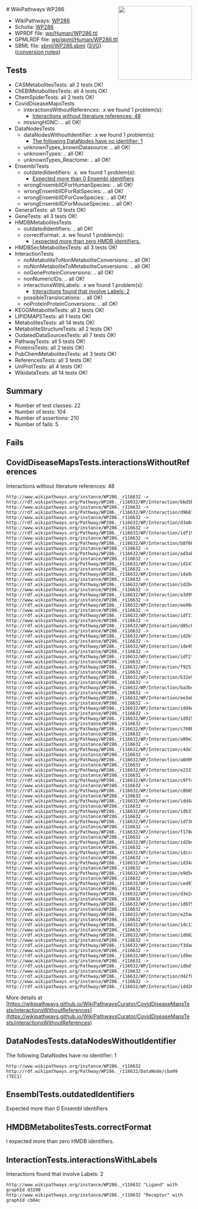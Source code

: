 <img style="float: right; width: 200px" src="../logo.png" />
# WikiPathways WP286

* WikiPathways: [WP286](https://identifiers.org/wikipathways:WP286)
* Scholia: [WP286](https://scholia.toolforge.org/wikipathways/WP286)
* WPRDF file: [wp/Human/WP286.ttl](../wp/Human/WP286.ttl)
* GPMLRDF file: [wp/gpml/Human/WP286.ttl](../wp/gpml/Human/WP286.ttl)
* SBML file: [sbml/WP286.sbml](../sbml/WP286.sbml) ([SVG](../sbml/WP286.svg)) ([conversion notes](../sbml/WP286.txt))

## Tests
* CASMetabolitesTests: all 2 tests OK!
* ChEBIMetabolitesTests: all 4 tests OK!
* ChemSpiderTests: all 2 tests OK!
* CovidDiseaseMapsTests
    * interactionsWithoutReferences: .x we found 1 problem(s):
        * [Interactions without literature references: 48](#9701cd46)
    * missingHGNC: .. all OK!
* DataNodesTests
    * dataNodesWithoutIdentifier: .x we found 1 problem(s):
        * [The following DataNodes have no identifier: 1](#d2d32fa0)
    * unknownTypes_knownDatasource: .. all OK!
    * unknownTypes: .. all OK!
    * unknownTypes_Reactome: .. all OK!
* EnsemblTests
    * outdatedIdentifiers: .x. we found 1 problem(s):
        * [Expected more than 0 Ensembl identifiers](#f44398b7)
    * wrongEnsemblIDForHumanSpecies: .. all OK!
    * wrongEnsemblIDForRatSpecies: .. all OK!
    * wrongEnsemblIDForCowSpecies: .. all OK!
    * wrongEnsemblIDForMouseSpecies: .. all OK!
* GeneralTests: all 13 tests OK!
* GeneTests: all 3 tests OK!
* HMDBMetabolitesTests
    * outdatedIdentifiers: .. all OK!
    * correctFormat: .x. we found 1 problem(s):
        * [I expected more than zero HMDB identifiers.](#ad154c1e)
* HMDBSecMetabolitesTests: all 3 tests OK!
* InteractionTests
    * noMetaboliteToNonMetaboliteConversions: .. all OK!
    * noNonMetaboliteToMetaboliteConversions: .. all OK!
    * noGeneProteinConversions: .. all OK!
    * nonNumericIDs: .. all OK!
    * interactionsWithLabels: .x we found 1 problem(s):
        * [Interactions found that involve Labels: 2](#630d2679)
    * possibleTranslocations: .. all OK!
    * noProteinProteinConversions: .. all OK!
* KEGGMetaboliteTests: all 2 tests OK!
* LIPIDMAPSTests: all 1 tests OK!
* MetabolitesTests: all 14 tests OK!
* MetaboliteStructureTests: all 2 tests OK!
* OudatedDataSourcesTests: all 7 tests OK!
* PathwayTests: all 5 tests OK!
* ProteinsTests: all 2 tests OK!
* PubChemMetabolitesTests: all 3 tests OK!
* ReferencesTests: all 3 tests OK!
* UniProtTests: all 4 tests OK!
* WikidataTests: all 14 tests OK!


## Summary

* Number of test classes: 22
* Number of tests: 104
* Number of assertions: 210
* Number of fails: 5

## Fails

<a name="9701cd46" />

## CovidDiseaseMapsTests.interactionsWithoutReferences

Interactions without literature references: 48
```
http://www.wikipathways.org/instance/WP286._r116632 -> http://rdf.wikipathways.org/Pathway/WP286._r116632/WP/Interaction/bbd5b
http://www.wikipathways.org/instance/WP286._r116632 -> http://rdf.wikipathways.org/Pathway/WP286._r116632/WP/Interaction/d9687
http://www.wikipathways.org/instance/WP286._r116632 -> http://rdf.wikipathways.org/Pathway/WP286._r116632/WP/Interaction/d3a84
http://www.wikipathways.org/instance/WP286._r116632 -> http://rdf.wikipathways.org/Pathway/WP286._r116632/WP/Interaction/idf19f16de
http://www.wikipathways.org/instance/WP286._r116632 -> http://rdf.wikipathways.org/Pathway/WP286._r116632/WP/Interaction/b8f66
http://www.wikipathways.org/instance/WP286._r116632 -> http://rdf.wikipathways.org/Pathway/WP286._r116632/WP/Interaction/ad3ab
http://www.wikipathways.org/instance/WP286._r116632 -> http://rdf.wikipathways.org/Pathway/WP286._r116632/WP/Interaction/id147d1aac
http://www.wikipathways.org/instance/WP286._r116632 -> http://rdf.wikipathways.org/Pathway/WP286._r116632/WP/Interaction/ida9a93400
http://www.wikipathways.org/instance/WP286._r116632 -> http://rdf.wikipathways.org/Pathway/WP286._r116632/WP/Interaction/id2b48d3a4
http://www.wikipathways.org/instance/WP286._r116632 -> http://rdf.wikipathways.org/Pathway/WP286._r116632/WP/Interaction/a3d99
http://www.wikipathways.org/instance/WP286._r116632 -> http://rdf.wikipathways.org/Pathway/WP286._r116632/WP/Interaction/ee904
http://www.wikipathways.org/instance/WP286._r116632 -> http://rdf.wikipathways.org/Pathway/WP286._r116632/WP/Interaction/idf11455c2
http://www.wikipathways.org/instance/WP286._r116632 -> http://rdf.wikipathways.org/Pathway/WP286._r116632/WP/Interaction/d85c0
http://www.wikipathways.org/instance/WP286._r116632 -> http://rdf.wikipathways.org/Pathway/WP286._r116632/WP/Interaction/id2bf42474
http://www.wikipathways.org/instance/WP286._r116632 -> http://rdf.wikipathways.org/Pathway/WP286._r116632/WP/Interaction/ide95b63c5
http://www.wikipathways.org/instance/WP286._r116632 -> http://rdf.wikipathways.org/Pathway/WP286._r116632/WP/Interaction/idf2fb1ff8
http://www.wikipathways.org/instance/WP286._r116632 -> http://rdf.wikipathways.org/Pathway/WP286._r116632/WP/Interaction/f9251
http://www.wikipathways.org/instance/WP286._r116632 -> http://rdf.wikipathways.org/Pathway/WP286._r116632/WP/Interaction/b32e9
http://www.wikipathways.org/instance/WP286._r116632 -> http://rdf.wikipathways.org/Pathway/WP286._r116632/WP/Interaction/ba3bc
http://www.wikipathways.org/instance/WP286._r116632 -> http://rdf.wikipathways.org/Pathway/WP286._r116632/WP/Interaction/ee3a8
http://www.wikipathways.org/instance/WP286._r116632 -> http://rdf.wikipathways.org/Pathway/WP286._r116632/WP/Interaction/idd4e467bf
http://www.wikipathways.org/instance/WP286._r116632 -> http://rdf.wikipathways.org/Pathway/WP286._r116632/WP/Interaction/id925298d1
http://www.wikipathways.org/instance/WP286._r116632 -> http://rdf.wikipathways.org/Pathway/WP286._r116632/WP/Interaction/c760b
http://www.wikipathways.org/instance/WP286._r116632 -> http://rdf.wikipathways.org/Pathway/WP286._r116632/WP/Interaction/a00e3
http://www.wikipathways.org/instance/WP286._r116632 -> http://rdf.wikipathways.org/Pathway/WP286._r116632/WP/Interaction/c4de7
http://www.wikipathways.org/instance/WP286._r116632 -> http://rdf.wikipathways.org/Pathway/WP286._r116632/WP/Interaction/a0d99
http://www.wikipathways.org/instance/WP286._r116632 -> http://rdf.wikipathways.org/Pathway/WP286._r116632/WP/Interaction/e2331
http://www.wikipathways.org/instance/WP286._r116632 -> http://rdf.wikipathways.org/Pathway/WP286._r116632/WP/Interaction/c9ff4
http://www.wikipathways.org/instance/WP286._r116632 -> http://rdf.wikipathways.org/Pathway/WP286._r116632/WP/Interaction/c8b65
http://www.wikipathways.org/instance/WP286._r116632 -> http://rdf.wikipathways.org/Pathway/WP286._r116632/WP/Interaction/idd4ae3113
http://www.wikipathways.org/instance/WP286._r116632 -> http://rdf.wikipathways.org/Pathway/WP286._r116632/WP/Interaction/idb37fa84c
http://www.wikipathways.org/instance/WP286._r116632 -> http://rdf.wikipathways.org/Pathway/WP286._r116632/WP/Interaction/id7307129b
http://www.wikipathways.org/instance/WP286._r116632 -> http://rdf.wikipathways.org/Pathway/WP286._r116632/WP/Interaction/f178e
http://www.wikipathways.org/instance/WP286._r116632 -> http://rdf.wikipathways.org/Pathway/WP286._r116632/WP/Interaction/id2b420992
http://www.wikipathways.org/instance/WP286._r116632 -> http://rdf.wikipathways.org/Pathway/WP286._r116632/WP/Interaction/idcc4a2fb3
http://www.wikipathways.org/instance/WP286._r116632 -> http://rdf.wikipathways.org/Pathway/WP286._r116632/WP/Interaction/id34a92d86
http://www.wikipathways.org/instance/WP286._r116632 -> http://rdf.wikipathways.org/Pathway/WP286._r116632/WP/Interaction/e9d5e
http://www.wikipathways.org/instance/WP286._r116632 -> http://rdf.wikipathways.org/Pathway/WP286._r116632/WP/Interaction/ced91
http://www.wikipathways.org/instance/WP286._r116632 -> http://rdf.wikipathways.org/Pathway/WP286._r116632/WP/Interaction/d3e2c
http://www.wikipathways.org/instance/WP286._r116632 -> http://rdf.wikipathways.org/Pathway/WP286._r116632/WP/Interaction/id875cb34c
http://www.wikipathways.org/instance/WP286._r116632 -> http://rdf.wikipathways.org/Pathway/WP286._r116632/WP/Interaction/e25ad
http://www.wikipathways.org/instance/WP286._r116632 -> http://rdf.wikipathways.org/Pathway/WP286._r116632/WP/Interaction/idc13ff83
http://www.wikipathways.org/instance/WP286._r116632 -> http://rdf.wikipathways.org/Pathway/WP286._r116632/WP/Interaction/id6825bb72
http://www.wikipathways.org/instance/WP286._r116632 -> http://rdf.wikipathways.org/Pathway/WP286._r116632/WP/Interaction/f3dae
http://www.wikipathways.org/instance/WP286._r116632 -> http://rdf.wikipathways.org/Pathway/WP286._r116632/WP/Interaction/id9edb602
http://www.wikipathways.org/instance/WP286._r116632 -> http://rdf.wikipathways.org/Pathway/WP286._r116632/WP/Interaction/idbdf5c425
http://www.wikipathways.org/instance/WP286._r116632 -> http://rdf.wikipathways.org/Pathway/WP286._r116632/WP/Interaction/d42f8
http://www.wikipathways.org/instance/WP286._r116632 -> http://rdf.wikipathways.org/Pathway/WP286._r116632/WP/Interaction/idd26c2313
```

More details at [https://wikipathways.github.io/WikiPathwaysCurator/CovidDiseaseMapsTests/interactionsWithoutReferences](https://wikipathways.github.io/WikiPathwaysCurator/CovidDiseaseMapsTests/interactionsWithoutReferences)

<a name="d2d32fa0" />

## DataNodesTests.dataNodesWithoutIdentifier

The following DataNodes have no identifier: 1
```
http://www.wikipathways.org/instance/WP286._r116632 http://rdf.wikipathways.org/Pathway/WP286._r116632/DataNode/cba99 (TEC1)
```

<a name="f44398b7" />

## EnsemblTests.outdatedIdentifiers

Expected more than 0 Ensembl identifiers
<a name="ad154c1e" />

## HMDBMetabolitesTests.correctFormat

I expected more than zero HMDB identifiers.
<a name="630d2679" />

## InteractionTests.interactionsWithLabels

Interactions found that involve Labels: 2
```
http://www.wikipathways.org/instance/WP286._r116632 "Ligand" with graphId d3290
http://www.wikipathways.org/instance/WP286._r116632 "Receptor" with graphId cb84c
```


